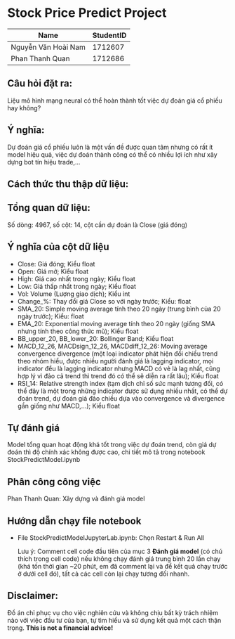 # Stock Price Predict Project
Name | StudentID
--- | ---
Nguyễn Văn Hoài Nam | 1712607
Phan Thanh Quan | 1712686
## Câu hỏi đặt ra:
Liệu mô hình mạng neural có thể hoàn thành tốt việc dự đoán giá cổ phiếu hay không?
## Ý nghĩa:
Dự đoán giá cổ phiếu luôn là một vấn đề được quan tâm nhưng có rất ít model hiệu quả, việc dự đoán thành công có thể có nhiều lợi ích như xây dựng bot tín hiệu trade,...
## Cách thức thu thập dữ liệu:
## Tổng quan dữ liệu:
Số dòng: 4967, số cột: 14, cột cần dự đoán là Close (giá đóng)
## Ý nghĩa của cột dữ liệu
- Close: Giá đóng; Kiểu float
- Open: Giá mở; Kiểu float
- High: Giá cao nhất trong ngày; Kiểu float
- Low: Giá thấp nhất trong ngày; Kiểu float
- Vol: Volume (Lượng giao dịch); Kiểu int
- Change_%: Thay đổi giá Close so với ngày trước; Kiểu: float
- SMA_20: Simple moving average tính theo 20 ngày (trung bình của 20 ngày trước); Kiểu: float
- EMA_20: Exponential moving average tính theo 20 ngày (giống SMA nhưng tính theo công thức mũ); Kiểu float
- BB_upper_20, BB_lower_20: Bollinger Band; Kiểu float
- MACD_12_26, MACDsign_12_26, MACDdiff_12_26: Moving average convergence divergence (một loại indicator phát hiện đổi chiều trend theo nhóm hiểu, được nhiều người đánh giá là lagging indicator, mọi indicator đều là lagging indicator nhưng MACD có vẻ là lag nhất, cũng hợp lý vì đảo cả trend thì trend đó có thể sẽ diễn ra rất lâu); Kiểu float
- RSI_14: Relative strength index (tạm dịch chỉ số sức mạnh tương đối, có thể đây là một trong những indicator được sử dụng nhiều nhất, có thể dự đoán trend, dự đoán giá đảo chiều dựa vào convergence và divergence gần giống như MACD,...); Kiểu float
## Tự đánh giá
Model tổng quan hoạt động khá tốt trong việc dự đoán trend, còn giá dự đoán thì độ chính xác không được cao, chi tiết mô tả trong notebook StockPredictModel.ipynb
## Phân công công việc
Phan Thanh Quan: Xây dựng và đánh giá model
## Hướng dẫn chạy file notebook
- File StockPredictModelJupyterLab.ipynb: Chọn Restart & Run All

  Lưu ý: Comment cell code đầu tiên của mục 3 **Đánh giá model** (có chú thích trong cell code) nếu không chạy đánh giá trung bình 20 lần chạy (khá tốn thời gian ~20 phút, em đã comment lại và để kết quả chạy trước ở dưới cell đó), tất cả các cell còn lại chạy tương đối nhanh.
  
## Disclaimer:
Đồ án chỉ phục vụ cho việc nghiên cứu và không chịu bất kỳ trách nhiệm nào với việc đầu tư của bạn, tự tìm hiểu và sử dụng kết quả một cách thận trọng. **This is not a financial advice!**
